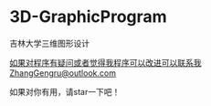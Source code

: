 # 3D-GraphicProgram
 吉林大学三维图形设计  
 
 如果对程序有疑问或者觉得我程序可以改进可以联系我ZhangGengru@outlook.com

如果对你有用，请star一下吧！

